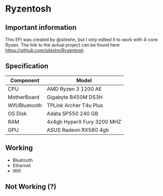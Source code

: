 # Ryzentosh

## Important information
This EFI was created by @sileshn, but I only edited it to work with 4-core Ryzen.
The link to the actual project can be found here
https://github.com/sileshn/Ryzentosh

## Specification

| Component        | Model                                              |
| ---------------- | ---------------------------------------------------|
| CPU              | AMD Ryzen 3 1200 AE                                |
| MotherBoard      | Gigabyte B450M DS3H                                |
| Wifi/Bluetooth   | TPLink Archer T4u Plus                             |
| OS Disk          | Adata SP550 240 GB                                 |
| RAM              | 4x4gb HyperX Fury 3200 MHZ                         |
| GPU              | ASUS Radeon RX580 4gb                              |

## Working

* Bluetooth
* Ethernet
* Wifi

## Not Working (?)
